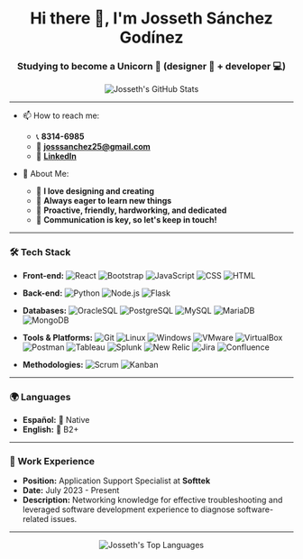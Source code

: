 <h1 align="center">Hi there 👋, I'm Josseth Sánchez Godínez</h1>
<h3 align="center">Studying to become a Unicorn 🦄 (designer 🎨 + developer 💻)</h3>

<p align="center">
  <img src="https://github-readme-stats.vercel.app/api?username=Aine20&show_icons=true&theme=radical" alt="Josseth's GitHub Stats" />
</p>

---

- 📫 How to reach me: 
  - 📞 **8314-6985** 
  - 📧 **[josssanchez25@gmail.com](mailto:josssanchez25@gmail.com)**
  - 🔗 **[LinkedIn](https://linkedin.com/in/joss-sg/)**

- 💬 About Me: 
  - 🎨 **I love designing and creating**
  - 🌱 **Always eager to learn new things**
  - 🚀 **Proactive, friendly, hardworking, and dedicated**
  - 💌 **Communication is key, so let's keep in touch!**

---

### 🛠 Tech Stack

- **Front-end:** 
  ![React](https://img.shields.io/badge/-React-333333?style=flat&logo=react) 
  ![Bootstrap](https://img.shields.io/badge/-Bootstrap-333333?style=flat&logo=bootstrap) 
  ![JavaScript](https://img.shields.io/badge/-JavaScript-333333?style=flat&logo=javascript) 
  ![CSS](https://img.shields.io/badge/-CSS-333333?style=flat&logo=CSS3&logoColor=1572B6) 
  ![HTML](https://img.shields.io/badge/-HTML-333333?style=flat&logo=HTML5)

- **Back-end:** 
  ![Python](https://img.shields.io/badge/-Python-333333?style=flat&logo=python) 
  ![Node.js](https://img.shields.io/badge/-Node.js-333333?style=flat&logo=node.js)
  ![Flask](https://img.shields.io/badge/-Flask-333333?style=flat&logo=flask)

- **Databases:** 
  ![OracleSQL](https://img.shields.io/badge/-OracleSQL-333333?style=flat&logo=oracle)
  ![PostgreSQL](https://img.shields.io/badge/-PostgreSQL-333333?style=flat&logo=postgresql) 
  ![MySQL](https://img.shields.io/badge/-MySQL-333333?style=flat&logo=mysql) 
  ![MariaDB](https://img.shields.io/badge/-MariaDB-333333?style=flat&logo=mariadb)
  ![MongoDB](https://img.shields.io/badge/-MongoDB-333333?style=flat&logo=mongodb)

- **Tools & Platforms:** 
  ![Git](https://img.shields.io/badge/-Git-333333?style=flat&logo=git) 
  ![Linux](https://img.shields.io/badge/-Linux-333333?style=flat&logo=linux) 
  ![Windows](https://img.shields.io/badge/-Windows-333333?style=flat&logo=windows)
  ![VMware](https://img.shields.io/badge/-VMware-333333?style=flat&logo=vmware)
  ![VirtualBox](https://img.shields.io/badge/-VirtualBox-333333?style=flat&logo=virtualbox)
  ![Postman](https://img.shields.io/badge/-Postman-333333?style=flat&logo=postman)
  ![Tableau](https://img.shields.io/badge/-Tableau-333333?style=flat&logo=tableau)
  ![Splunk](https://img.shields.io/badge/-Splunk-333333?style=flat&logo=splunk)
  ![New Relic](https://img.shields.io/badge/-New%20Relic-333333?style=flat&logo=new-relic)
  ![Jira](https://img.shields.io/badge/-Jira-333333?style=flat&logo=jira)
  ![Confluence](https://img.shields.io/badge/-Confluence-333333?style=flat&logo=confluence)

- **Methodologies:**
  ![Scrum](https://img.shields.io/badge/-Scrum-333333?style=flat&logo=scrum)
  ![Kanban](https://img.shields.io/badge/-Kanban-333333?style=flat&logo=kanban)


---

### 🌍 Languages

- **Español:** 🌟 Native
- **English:** 🌟 B2+

---

### 💼 Work Experience

- **Position:** Application Support Specialist at **Softtek**
- **Date:** July 2023 - Present
- **Description:** Networking knowledge for effective troubleshooting and leveraged software development experience to diagnose software-related issues.

---

<p align="center">
  <img src="https://github-readme-stats.vercel.app/api/top-langs/?username=Aine20&layout=compact&theme=radical" alt="Josseth's Top Languages" />
</p>

